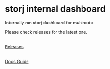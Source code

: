 # storj internal dashboard
Internally run storj dashboard for multinode

Please check releases for the latest one.<br><br>


<a href="https://github.com/storjdashboard/storjdashboard-internal/releases">Releases</a>

<br>
<a href="https://docs.storjdashboard.com/internal">Docs Guide</a>
